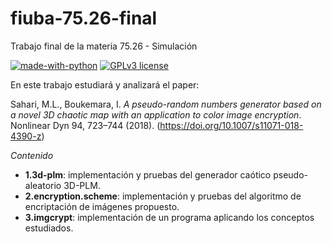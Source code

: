 # fiuba-75.26-final
Trabajo final de la materia 75.26 - Simulación  

[![made-with-python](https://img.shields.io/badge/Made%20with-Python-1f425f.svg)](https://www.python.org/)
[![GPLv3 license](https://img.shields.io/badge/License-GPLv3-blue.svg)](http://perso.crans.org/besson/LICENSE.html)  


En este trabajo estudiará y analizará el paper:

Sahari, M.L., Boukemara, I. *A pseudo-random numbers generator based on a novel 3D chaotic map with an application to color image encryption*. Nonlinear Dyn 94, 723–744 (2018). (https://doi.org/10.1007/s11071-018-4390-z) 


*Contenido*  
* **1.3d-plm**: implementación y pruebas del generador caótico pseudo-aleatorio 3D-PLM.
* **2.encryption.scheme**: implementación y pruebas del algoritmo de encriptación de imágenes propuesto.
* **3.imgcrypt**: implementación de un programa aplicando los conceptos estudiados.
